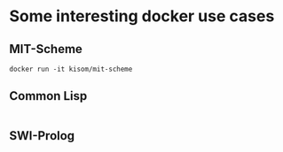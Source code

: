 # Some interesting docker use cases

## MIT-Scheme

```
docker run -it kisom/mit-scheme
```

## Common Lisp

```

```

## SWI-Prolog

```

```